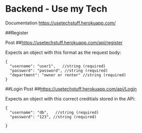 # Backend - Use my Tech
Documentation
https://usetechstuff.herokuapp.com/


##Register

Post 
##https://usetechstuff.herokuapp.com/api/register

Expects an object with this format as the request body:

```
{
  "username": "user1",   //string (required)
  "password": "password", //string (required)
  "department": "owner or renter" //string (required)
}
```

##Login
Post 
##https://usetechstuff.herokuapp.com/api/Login

Expects an object with this correct creditials stored in the APi:

```
{
  "username": "db",   //string (required)
  "password": "123", //string (required)

}
```